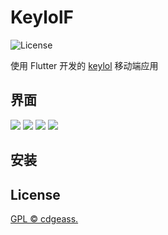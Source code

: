 # KeylolF

![License](https://img.shields.io/github/license/cdgeass/keylol-flutter)

使用 Flutter 开发的 [keylol](https://keylol.com) 移动端应用

## 界面

![](https://raw.githubusercontent.com/cdgeass/pictures/main/20211130184535.jpg)
![](https://raw.githubusercontent.com/cdgeass/pictures/main/20211130184556.jpg)
![](https://raw.githubusercontent.com/cdgeass/pictures/main/20211130184608.jpg)
![](https://raw.githubusercontent.com/cdgeass/pictures/main/20211130184618.jpg)

## 安装



## License

[GPL © cdgeass.](LICENSE)